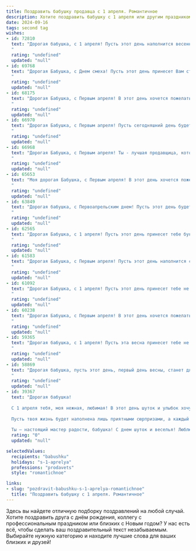 ```yaml
---
title: Поздравить бабушку продавца с 1 апреля. Романтичное
description: Хотите поздравить бабушку с 1 апреля или другим праздником? Наш ИИ создаст незабываемое поздравление, а вы обязательно выделитесь среди других.  
date: 2024-09-16
tags: second tag
wishes:
- id: 72810
  text: "Дорогая бабушка, с 1 апреля! Пусть этот день наполнится весенним теплом, радостью и смехом. Ты, как опытный продавец, всегда знаешь, как найти нужный товар и как поднять настроение своим покупателям. Спасибо за твою доброту, заботу и любовь. Пусть каждый день будет полон приятных сюрпризов, как самый удачный торговый день!
  "
  rating: "undefined"
  updated: "null"
- id: 69768
  text: "Дорогая Бабушка, с Днем смеха! Пусть этот день принесет Вам столько же радости и тепла, сколько Вы дарите нам своей добротой и любовью. Пусть Ваши улыбки всегда будут искренними, а глаза светятся счастьем. Спасибо Вам за все, за Вашу заботу и душевное тепло. Вы самый прекрасный продавец, которого я знаю, и я безмерно Вас люблю!
  "
  rating: "undefined"
  updated: "null"
- id: 68175
  text: "Дорогая Бабушка, с Первым апреля! В этот день хочется пожелать тебе, чтобы твоя жизнь была полна весеннего тепла, радостных мгновений и, конечно же, удачных продаж. Пусть каждый день твоей работы будет наполнен улыбками благодарных покупателей, а твой шарм и обаяние всегда будут привлекать к тебе удачу!
  "
  rating: "undefined"
  updated: "null"
- id: 66970
  text: "Дорогая Бабушка, с Первым апреля! Пусть сегодняшний день будет полон радости и весеннего тепла, как те цветы, что ты так умело продаешь. Твоя доброта и улыбка - самые ценные \"товары\" на свете! Желаю тебе крепкого здоровья, чтобы ты всегда оставалась бодрой и активной, и чтобы твои годы были наполнены счастьем и любовью!
  "
  rating: "undefined"
  updated: "null"
- id: 66968
  text: "Дорогая Бабушка, с Первым апреля! Ты - лучшая продавщица, которая всегда знает, как очаровать покупателей своей добротой и лучезарной улыбкой. Пусть каждый день приносит тебе радость и новых, приятных знакомств. Желаю тебе весны в душе и любви в сердце!
  "
  rating: "undefined"
  updated: "null"
- id: 65653
  text: "Моя дорогая Бабушка, с Первым апреля! В этот день хочется пожелать тебе, чтобы твоя жизнь была такой же яркой и красочной, как твои лучшие товары. Пусть каждый день будет наполнен улыбками, а покупатели приходят к тебе с радостью и благодарностью. Ты - настоящая волшебница, которая умеет находить для каждого то, что нужно, и дарить людям счастье.
  "
  rating: "undefined"
  updated: "null"
- id: 63849
  text: "Дорогая бабушка, с Первоапрельским днем! Пусть этот день будет полон улыбок, как яркие весенние цветы, а душа твоя, как и твой талант продавца, всегда будет сиять добротой и очарованием!  💖
  "
  rating: "undefined"
  updated: "null"
- id: 62565
  text: "Дорогая Бабушка, с 1 апреля! Пусть этот день принесет тебе букет ярких эмоций, как самые красивые цветы, которые ты когда-то продавала в своем магазине. Пусть твоя жизнь будет полна любви, как самые сладкие конфеты, которые ты всегда предлагала своим покупателям. Счастья тебе, моя милая Бабушка!
  "
  rating: "undefined"
  updated: "null"
- id: 61583
  text: "Дорогая Бабушка, с Первым апреля! Пусть этот день наполнится солнцем и теплом, а твоя душа - радостью и вдохновением. Твой талант и мастерство продавца всегда завораживали, ты умеешь дарить людям не только товар, но и улыбку, хорошее настроение. Пусть твоя жизнь будет полна ярких моментов и приятных сюрпризов, а  каждая новая весна приносит тебе нежность, красоту и безграничную любовь!
  "
  rating: "undefined"
  updated: "null"
- id: 61092
  text: "Дорогая Бабушка, с 1 апреля! Пусть этот день принесет тебе не только улыбки и веселье, но и приятные сюрпризы, словно волшебные товары на твоём любимом прилавке. Пусть каждый день будет наполнен теплом, любовью и радостью, как свежий хлеб, который ты с такой любовью продавала.
  "
  rating: "undefined"
  updated: "null"
- id: 60238
  text: "Дорогая Бабушка, с Первым апреля! В этот день хочется пожелать Вам весеннего настроения, как распускающиеся цветы, и чтобы жизнь Ваша была такой же яркой и красочной, как витрина Вашего любимого магазина. Пусть каждый день будет наполнен радостью, как удачная сделка, а любовь и забота окружающих согревают Вас, словно теплый солнечный луч.
  "
  rating: "undefined"
  updated: "null"
- id: 59365
  text: "Дорогая бабушка, с 1 апреля! Пусть эта весна принесет тебе не только тепло и солнышко, но и море любви, радости и, конечно же, удачных продаж в твоем любимом магазине. Ты - настоящая волшебница, которая умеет находить для каждого покупателя что-то особенное, как будто читаешь их мысли! Пусть твоя доброта и очарование всегда согревают сердца покупателей и делают каждый день ярким и особенным.
  "
  rating: "undefined"
  updated: "null"
- id: 58869
  text: "Дорогая бабушка, пусть этот день, первый день весны, станет для тебя началом новой, светлой главы в жизни! Пусть твоя торговля цветет, как весенние цветы, а покупатели радуют тебя своими улыбками, как солнечные лучи. С 1 апреля!
  "
  rating: "undefined"
  updated: "null"
- id: 39367
  text: "Дорогая бабушка!
  
  С 1 апреля тебя, моя нежная, любимая! В этот день шуток и улыбок хочу сказать, как ты важна для меня. Ты, как искренний продавец счастья, всегда умела дарить радость и тепло своим близким.
  
  Пусть твоя жизнь будет наполнена лишь приятными сюрпризами, а каждый день приносит умиление и свет, словно яркие весенние цветы. Желаю тебе, чтобы смех и счастье никогда не покидали твой дом, а каждый момент был бы полон любви и гармонии.
  
  Ты — настоящий мастер радости, бабушка! С днем шуток и веселья! Люблю тебя безмерно!"
  rating: "0"
  updated: "null"

selectedValues:
  recipients: "babushku"
  holidays: "s-1-aprelya"
  professions: "prodavets"
  style: "romantichnoe"

links:
- slug: "pozdravit-babushku-s-1-aprelya-romantichnoe"
  title: "Поздравить бабушку с 1 апреля. Романтичное"
---
```


Здесь вы найдете отличную подборку поздравлений на любой случай. 
Хотите поздравить друга с днём рождения, коллегу с профессиональным праздником или близких с Новым годом? У нас есть всё, чтобы сделать ваш поздравительный текст незабываемым. Выбирайте нужную категорию и находите лучшие слова для ваших близких и друзей!
